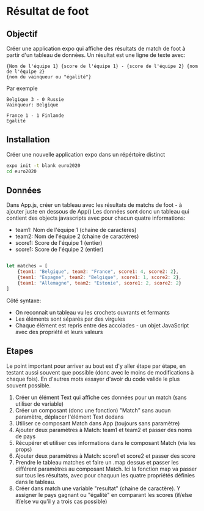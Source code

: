 # Résultat de foot

## Objectif

Créer une application expo qui affiche des résultats de match de foot à partir d'un tableau de données. Un résultat est une ligne de texte avec:

    {Nom de l'équipe 1} {score de l'équipe 1} - {score de l'équipe 2} {nom de l'équipe 2}
    {nom du vainqueur ou "égalité"}

Par exemple

    Belgique 3 - 0 Russie
    Vainqueur: Belgique

    France 1 - 1 Finlande
    Egalité

## Installation

Créer une nouvelle application expo dans un répértoire distinct

```bash
expo init -t blank euro2020
cd euro2020
```

## Données

Dans App.js, créer un tableau avec les résultats de matchs de foot - à ajouter juste en dessous de App()
Les données sont donc un tableau qui contient des objects javascripts avec pour chacun quatre informations:

- team1: Nom de l'équipe 1 (chaine de caractères)
- team2: Nom de l'équipe 2 (chaine de caractères)
- score1: Score de l'équipe 1 (entier)
- score1: Score de l'équipe 2 (entier)

```Javascript

let matches = [
    {team1: "Belgique", team2: "France", score1: 4, score2: 2},
    {team1: "Espagne", team2: "Belgique", score1: 1, score2: 2},
    {team1: "Allemagne", team2: "Estonie", score1: 2, score2: 2}
]
```

Côté syntaxe:

- On reconnait un tableau vu les crochets ouvrants et fermants
- Les éléments sont séparés par des virgules
- Chaque élément est repris entre des accolades - un objet JavaScript avec des propriété et leurs valeurs 

## Etapes

Le point important pour arriver au bout est d'y aller étape par étape, en testant aussi souvent que possible (donc avec le moins de modifications à chaque fois). En d'autres mots essayer d'avoir du code valide le plus souvent possible.

1. Créer un élément Text qui affiche ces données pour un match (sans utiliser de variable)
2. Créer un composant (donc une fonction) "Match" sans aucun paramètre, déplacer l'élément Text dedans
3. Utiliser ce composant Match dans App (toujours sans paramètre)
4. Ajouter deux paramètres à Match: team1 et team2 et passer des noms de pays
5. Récupérer et utiliser ces informations dans le composant Match (via les props)
4. Ajouter deux paramètres à Match: score1 et score2 et passer des score
5. Prendre le tableau matches et faire un .map dessus et passer les différent paramètres au composant Match. Ici la fonction map va passer sur tous les résultats, avec pour chaquun les quatre propriétés définies dans le tableau.
6. Créer dans match une variable "resultat" (chaine de caractère). Y assigner le pays gagnant ou "égalité" en comparant les scores (if/else if/else vu qu'il y a trois cas possible)




